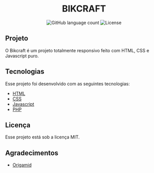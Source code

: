 <h1 align="center">
  BIKCRAFT
</h1>

<p align="center">   
  <img alt="GitHub language count" src="https://img.shields.io/github/languages/count/matheusasg09/Bikcraft">

  <img alt="License" src="https://img.shields.io/badge/license-MIT-brightgreen">
</p>

## Projeto

O Bikcraft é um projeto totalmente responsivo feito com HTML, CSS e Javascript puro.

## Tecnologias

Esse projeto foi desenvolvido com as seguintes tecnologias:

- [HTML](https://developer.mozilla.org/pt-BR/docs/Web/HTML)
- [CSS](https://developer.mozilla.org/pt-BR/docs/Web/CSS)
- [Javascript](https://developer.mozilla.org/pt-BR/docs/Web/JavaScript)
- [PHP](https://www.php.net/docs.php)

## Licença

Esse projeto está sob a licença MIT.

## Agradecimentos

* [Origamid](https://www.origamid.com/)

